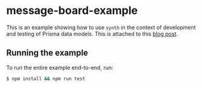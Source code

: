 # message-board-example

This is an example showing how to use `synth` in the context of development and
testing of Prisma data models. This is attached to this [blog post][post].

## Running the example

To run the entire example end-to-end, run:

```bash
$ npm install && npm run test
```

[post]: https://getsynth.com/blog/2021/08/31/seeding-databases-tutorial